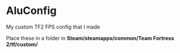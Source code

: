# AluConfig
My custom TF2 FPS config that I made

Place these in a folder in **Steam/steamapps/common/Team Fortress 2/tf/custom/**
